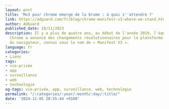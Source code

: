 ```yaml
---
layout: post
title: 'Mv3 pour chrome émerge de la brume : à quoi s''attendre ?'
link: https://adguard.com/fr/blog/chrome-manifest-v3-where-we-stand.html
author: AdGuard
published_date: 10/11/2023
description: Il y a plus de quatre ans, au début de l'année 2019, l'équipe de Google
  Chrome a annoncé des changements révolutionnaires pour la plateforme d'extensions
  du navigateur, connus sous le nom de « Manifest V3 ».
language: fr
categories:
- Liens
tags:
- vie-privée
- app
- surveillance
- web
- technologie
og-tags: vie-privée, app, surveillance, web, technologie
permalink: "/:categories/:year/:month/:day/:title/"
date: '2024-11-05 20:55:44 +0100'
---
```


